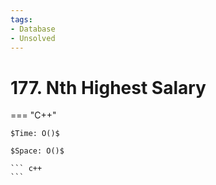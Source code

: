 ```yaml
---
tags:
- Database
- Unsolved
---
```



# 177. Nth Highest Salary

=== "C++"

    $Time: O()$

    $Space: O()$

    ``` c++
    ```